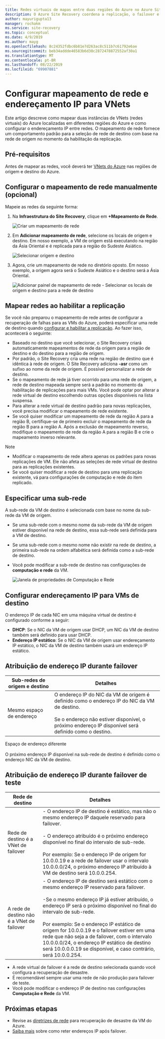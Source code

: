 ```yaml
---
title: Redes virtuais de mapas entre duas regiões do Azure no Azure Site Recovery | Microsoft Docs
description: O Azure Site Recovery coordena a replicação, o failover e a recuperação de máquinas virtuais e servidores físicos. Saiba mais sobre o failover no Azure ou em um datacenter secundário.
author: mayurigupta13
manager: rochakm
ms.service: site-recovery
ms.topic: conceptual
ms.date: 4/9/2019
ms.author: mayg
ms.openlocfilehash: 8c24352fdbc6b81e7d263ac8c511b7c61792e6ae
ms.sourcegitcommit: beb34addde46583b6d30c2872478872552af30a1
ms.translationtype: MT
ms.contentlocale: pt-BR
ms.lasthandoff: 08/22/2019
ms.locfileid: "69907881"
---
```

# <a name="set-up-network-mapping-and-ip-addressing-for-vnets"></a>Configurar mapeamento de rede e endereçamento IP para VNets

Este artigo descreve como mapear duas instâncias de VNets (redes virtuais) do Azure localizadas em diferentes regiões do Azure e como configurar o endereçamento IP entre redes. O mapeamento de rede fornece um comportamento padrão para a seleção de rede de destino com base na rede de origem no momento da habilitação da replicação.

## <a name="prerequisites"></a>Pré-requisitos

Antes de mapear as redes, você deverá ter [VNets do Azure](../virtual-network/virtual-networks-overview.md) nas regiões de origem e destino do Azure. 

## <a name="set-up-network-mapping-manually-optional"></a>Configurar o mapeamento de rede manualmente (opcional)

Mapeie as redes da seguinte forma:

1. Na **Infraestrutura do Site Recovery**, clique em **+Mapeamento de Rede**.

    ![ Criar um mapeamento de rede](./media/site-recovery-network-mapping-azure-to-azure/network-mapping1.png)

3. Em **Adicionar mapeamento de rede**, selecione os locais de origem e destino. Em nosso exemplo, a VM de origem está executando na região da Ásia Oriental e é replicada para a região do Sudeste Asiático.

    ![Selecionar origem e destino](./media/site-recovery-network-mapping-azure-to-azure/network-mapping2.png)
3. Agora, crie um mapeamento de rede no diretório oposto. Em nosso exemplo, a origem agora será o Sudeste Asiático e o destino será a Ásia Oriental.

    ![Adicionar painel de mapeamento de rede - Selecionar os locais de origem e destino para a rede de destino](./media/site-recovery-network-mapping-azure-to-azure/network-mapping3.png)


## <a name="map-networks-when-you-enable-replication"></a>Mapear redes ao habilitar a replicação

Se você não preparou o mapeamento de rede antes de configurar a recuperação de falhas para as VMs do Azure, poderá especificar uma rede de destino quando [configurar e habilitar a replicação](azure-to-azure-how-to-enable-replication.md). Ao fazer isso, acontecerá o seguinte:

- Baseado no destino que você selecionar, o Site Recovery criará automaticamente mapeamentos de rede da origem para a região de destino e do destino para a região de origem.
- Por padrão, o Site Recovery cria uma rede na região de destino que é idêntica à rede de origem. O Site Recovery adiciona **-asr** como um sufixo ao nome da rede de origem. É possível personalizar a rede de destino.
- Se o mapeamento de rede já tiver ocorrido para uma rede de origem, a rede de destino mapeada sempre será a padrão no momento da habilitação de replicações para mais VMs. Você pode optar por alterar a rede virtual de destino escolhendo outras opções disponíveis na lista suspensa. 
- Para alterar a rede virtual de destino padrão para novas replicações, você precisa modificar o mapeamento de rede existente.
- Se você quiser modificar um mapeamento de rede da região A para a região B, certifique-se de primeiro excluir o mapeamento de rede da região B para a região A. Após a exclusão de mapeamento reverso, modifique o mapeamento de rede da região A para a região B e crie o mapeamento inverso relevante.

>[!NOTE]
>* Modificar o mapeamento de rede altera apenas os padrões para novas replicações de VM. Ele não afeta as seleções de rede virtual de destino para as replicações existentes. 
>* Se você quiser modificar a rede de destino para uma replicação existente, vá para configurações de computação e rede do item replicado.

## <a name="specify-a-subnet"></a>Especificar uma sub-rede

A sub-rede da VM de destino é selecionada com base no nome da sub-rede da VM de origem.

- Se uma sub-rede com o mesmo nome da sub-rede da VM de origem estiver disponível na rede de destino, essa sub-rede será definida para a VM de destino.
- Se uma sub-rede com o mesmo nome não existir na rede de destino, a primeira sub-rede na ordem alfabética será definida como a sub-rede de destino.
- Você pode modificar a sub-rede de destino nas configurações de **computação e rede** da VM.

    ![Janela de propriedades de Computação e Rede](./media/site-recovery-network-mapping-azure-to-azure/modify-subnet.png)


## <a name="set-up-ip-addressing-for-target-vms"></a>Configurar endereçamento IP para VMs de destino

O endereço IP de cada NIC em uma máquina virtual de destino é configurado conforme a seguir:

- **DHCP**: Se o NIC da VM de origem usar DHCP, um NIC da VM de destino também será definido para usar DHCP.
- **Endereço IP estático**: Se o NIC da VM de origem usar endereçamento IP estático, o NIC da VM de destino também usará um endereço IP estático.


## <a name="ip-address-assignment-during-failover"></a>Atribuição de endereço IP durante failover

**Sub-redes de origem e destino** | **Detalhes**
--- | ---
Mesmo espaço de endereço | O endereço IP do NIC da VM de origem é definido como o endereço IP do NIC da VM de destino.<br/><br/> Se o endereço não estiver disponível, o próximo endereço IP disponível será definido como o destino.

Espaço de endereço diferente<br/><br/> O próximo endereço IP disponível na sub-rede de destino é definido como o endereço NIC da VM de destino.



## <a name="ip-address-assignment-during-test-failover"></a>Atribuição de endereço IP durante failover de teste

**Rede de destino** | **Detalhes**
--- | ---
Rede de destino é a VNet de failover | - O endereço IP de destino é estático, mas não o mesmo endereço IP daquele reservado para failover.<br/><br/>  - O endereço atribuído é o próximo endereço disponível no final do intervalo de sub-rede.<br/><br/> Por exemplo: Se o endereço IP de origem for 10.0.0.19 e a rede de failover usar o intervalo 10.0.0.0/24, o próximo endereço IP atribuído à VM de destino será 10.0.0.254.
A rede de destino não é a VNet de failover | - O endereço IP de destino será estático com o mesmo endereço IP reservado para failover.<br/><br/>  -Se o mesmo endereço IP já estiver atribuído, o endereço IP será o próximo disponível no final do intervalo de sub-rede.<br/><br/> Por exemplo: Se o endereço IP estático de origem for 10.0.0.19 e o failover estiver em uma rede que não seja a de failover, com o intervalo 10.0.0.0/24, o endereço IP estático de destino será 10.0.0.0.19 se disponível, e caso contrário, será 10.0.0.254.

- A rede virtual de failover é a rede de destino selecionada quando você configura a recuperação de desastre.
- É recomendável sempre usar uma rede de não produção para failover de teste.
- Você pode modificar o endereço IP de destino nas configurações **Computação e Rede** da VM.


## <a name="next-steps"></a>Próximas etapas

- Revise as [diretrizes de rede](site-recovery-azure-to-azure-networking-guidance.md) para recuperação de desastre da VM do Azure.
- [Saiba mais](site-recovery-retain-ip-azure-vm-failover.md) sobre como reter endereços IP após failover.
